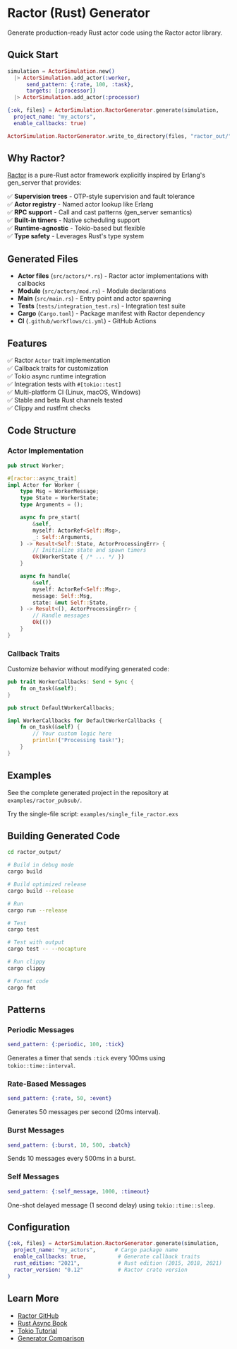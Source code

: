 # Ractor (Rust) Generator

Generate production-ready Rust actor code using the Ractor actor library.

## Quick Start

```elixir
simulation = ActorSimulation.new()
  |> ActorSimulation.add_actor(:worker,
      send_pattern: {:rate, 100, :task},
      targets: [:processor])
  |> ActorSimulation.add_actor(:processor)

{:ok, files} = ActorSimulation.RactorGenerator.generate(simulation,
  project_name: "my_actors",
  enable_callbacks: true)

ActorSimulation.RactorGenerator.write_to_directory(files, "ractor_out/")
```

## Why Ractor?

[Ractor](https://github.com/slawlor/ractor) is a pure-Rust actor framework
explicitly inspired by Erlang's gen_server that provides:

✅ **Supervision trees** - OTP-style supervision and fault tolerance  
✅ **Actor registry** - Named actor lookup like Erlang  
✅ **RPC support** - Call and cast patterns (gen_server semantics)  
✅ **Built-in timers** - Native scheduling support  
✅ **Runtime-agnostic** - Tokio-based but flexible  
✅ **Type safety** - Leverages Rust's type system

## Generated Files

- **Actor files** (`src/actors/*.rs`) - Ractor actor implementations with
  callbacks
- **Module** (`src/actors/mod.rs`) - Module declarations
- **Main** (`src/main.rs`) - Entry point and actor spawning
- **Tests** (`tests/integration_test.rs`) - Integration test suite
- **Cargo** (`Cargo.toml`) - Package manifest with Ractor dependency
- **CI** (`.github/workflows/ci.yml`) - GitHub Actions

## Features

✅ Ractor `Actor` trait implementation  
✅ Callback traits for customization  
✅ Tokio async runtime integration  
✅ Integration tests with `#[tokio::test]`  
✅ Multi-platform CI (Linux, macOS, Windows)  
✅ Stable and beta Rust channels tested  
✅ Clippy and rustfmt checks

## Code Structure

### Actor Implementation

```rust
pub struct Worker;

#[ractor::async_trait]
impl Actor for Worker {
    type Msg = WorkerMessage;
    type State = WorkerState;
    type Arguments = ();

    async fn pre_start(
        &self,
        myself: ActorRef<Self::Msg>,
        _: Self::Arguments,
    ) -> Result<Self::State, ActorProcessingErr> {
        // Initialize state and spawn timers
        Ok(WorkerState { /* ... */ })
    }

    async fn handle(
        &self,
        myself: ActorRef<Self::Msg>,
        message: Self::Msg,
        state: &mut Self::State,
    ) -> Result<(), ActorProcessingErr> {
        // Handle messages
        Ok(())
    }
}
```

### Callback Traits

Customize behavior without modifying generated code:

```rust
pub trait WorkerCallbacks: Send + Sync {
    fn on_task(&self);
}

pub struct DefaultWorkerCallbacks;

impl WorkerCallbacks for DefaultWorkerCallbacks {
    fn on_task(&self) {
        // Your custom logic here
        println!("Processing task!");
    }
}
```

## Examples

See the complete generated project in the repository at
`examples/ractor_pubsub/`.

Try the single-file script: `examples/single_file_ractor.exs`

## Building Generated Code

```bash
cd ractor_output/

# Build in debug mode
cargo build

# Build optimized release
cargo build --release

# Run
cargo run --release

# Test
cargo test

# Test with output
cargo test -- --nocapture

# Run clippy
cargo clippy

# Format code
cargo fmt
```

## Patterns

### Periodic Messages

```elixir
send_pattern: {:periodic, 100, :tick}
```

Generates a timer that sends `:tick` every 100ms using `tokio::time::interval`.

### Rate-Based Messages

```elixir
send_pattern: {:rate, 50, :event}
```

Generates 50 messages per second (20ms interval).

### Burst Messages

```elixir
send_pattern: {:burst, 10, 500, :batch}
```

Sends 10 messages every 500ms in a burst.

### Self Messages

```elixir
send_pattern: {:self_message, 1000, :timeout}
```

One-shot delayed message (1 second delay) using `tokio::time::sleep`.

## Configuration

```elixir
{:ok, files} = ActorSimulation.RactorGenerator.generate(simulation,
  project_name: "my_actors",      # Cargo package name
  enable_callbacks: true,          # Generate callback traits
  rust_edition: "2021",            # Rust edition (2015, 2018, 2021)
  ractor_version: "0.12"           # Ractor crate version
)
```

## Learn More

- [Ractor GitHub](https://github.com/slawlor/ractor)
- [Rust Async Book](https://rust-lang.github.io/async-book/)
- [Tokio Tutorial](https://tokio.rs/tokio/tutorial)
- [Generator Comparison](generators.md#comparison)
